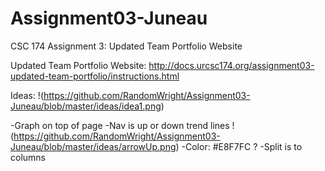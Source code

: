 # Assignment03-Juneau
CSC 174 Assignment 3: Updated Team Portfolio Website

Updated Team Portfolio Website:
http://docs.urcsc174.org/assignment03-updated-team-portfolio/instructions.html


Ideas:
!(https://github.com/RandomWright/Assignment03-Juneau/blob/master/ideas/idea1.png)

-Graph on top of page
-Nav is up or down trend lines
!(https://github.com/RandomWright/Assignment03-Juneau/blob/master/ideas/arrowUp.png)
-Color: #E8F7FC ?
-Split is to columns
